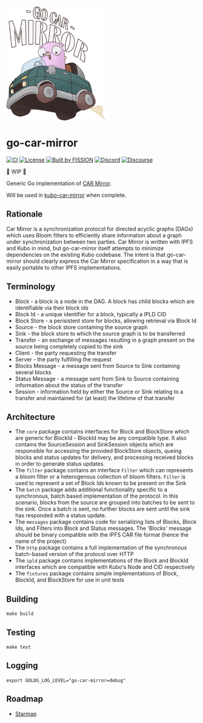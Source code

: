 <img src="https://raw.githubusercontent.com/fission-codes/go-car-mirror/main/assets/mascot.png" alt="go-car-mirror mascot" height="300"></img>

# go-car-mirror

[![CI](https://github.com/fission-codes/go-car-mirror/actions/workflows/main.yml/badge.svg)](https://github.com/fission-codes/go-car-mirror/actions/workflows/main.yml)
[![License](https://img.shields.io/badge/License-Apache%202.0-blue.svg)](https://github.com/fission-codes/blob/master/LICENSE)
[![Built by FISSION](https://img.shields.io/badge/⌘-Built_by_FISSION-purple.svg)](https://fission.codes)
[![Discord](https://img.shields.io/discord/478735028319158273.svg)](https://discord.gg/zAQBDEq)
[![Discourse](https://img.shields.io/discourse/https/talk.fission.codes/topics)](https://talk.fission.codes)

🚧 WIP 🚧

Generic Go implementation of [CAR Mirror](https://github.com/fission-codes/spec/tree/main/car-pool).

Will be used in [kubo-car-mirror](https://github.com/fission-codes/kubo-car-mirror) when complete.

## Rationale

Car Mirror is a synchronization protocol for directed acyclic graphs (DAGs) which uses Bloom filters to efficiently share information about a graph under synchronization between two parties. Car Mirror is written with IPFS and Kubo in mind, but go-car-mirror itself attempts to minimize dependencies on the existing Kubo codebase. The intent is that go-car-mirror should clearly express the Car Mirror specification in a way that is easily 
portable to other IPFS implementations. 

## Terminology

* Block - a block is a node in the DAG. A block has child blocks which are identifiable via their block ids
* Block Id - a unique identifier for a block, typically a IPLD CID
* Block Store - a perisistent store for blocks, allowing retrieval via Block Id
* Source - the block store containing the source graph
* Sink - the block store to which the source graph is to be transferred
* Transfer - an exchange of messages resulting in a graph present on the source being completely copied to the sink
* Client - the party requesting the transfer
* Server - the party fulfilling the request
* Blocks Message - a message sent from Source to Sink containing several blocks
* Status Message - a message sent from Sink to Source containing information about the status of the transfer
* Session - information held by either the Source or Sink relating to a transfer and maintained for (at least) the lifetime of that transfer

## Architecture

 * The `core` package contains interfaces for Block and BlockStore which are generic for BlockId - BlockId may be any compatible type.
   It also contains the SourceSession and SinkSession objects which are responsible for accessing the provided BlockStore objects, 
   queing blocks and status updates for delivery, and processing received blocks in order to generate status updates.
 * The `filter` package contains an interface `Filter` which can represents a bloom filter or a heterogenous collection of bloom filters. 
   `Filter` is used to represent a set of Block Ids known to be present on the Sink
 * The `batch` package adds additional functionality specific to a synchronous, batch based implementation of the protocol. In this
   scenario, blocks from the source are grouped into batches to be sent to the sink. Once a batch is sent, no further blocks are sent
   until the sink has responded with a status update.
 * The `messages` package contains code for serializing lists of Blocks, Block Ids, and Filters into Block and Status messages. The 
   'Blocks' message should be binary compatible with the IPFS CAR file format (hence the name of the project)
 * The `http` package contains a full implementation of the synchronous batch-based version of the protocol over HTTP
 * The `ipld` package contains implementations of the Block and BlockId interfaces which are compatible with Kubo's Node and CID respectively
 * The `fixtures` package contains simple implementations of Block, BlockId, and BlockStore for use in unit tests


## Building

```
make build
```

## Testing

```
make test
```

## Logging

```
export GOLOG_LOG_LEVEL="go-car-mirror=debug"
```

## Roadmap
* [Starmap](https://starmap.site/roadmap/github.com/fission-codes/Fission-Starmap/issues/15#view=simple)
